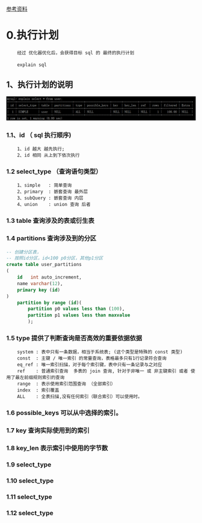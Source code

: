[参考资料](https://www.cnblogs.com/sunjingwu/p/10755823.html)

# 0.执行计划

~~~text
    经过 优化器优化后，会获得目标 sql 的 最终的执行计划
    
    explain sql
~~~

## 1、执行计划的说明

![执行计划全部字段](../typroImage/sql_invoke_plan_primary.png)

### 1.1、id （ sql 执行顺序)

~~~text
    1、id 越大 越先执行;
    2、id 相同 从上到下依次执行
~~~

### 1.2 select_type （查询语句类型）

~~~text
    1、simple   : 简单查询
    2、primary  : 嵌套查询 最外层
    3、subQuery : 嵌套查询 内层
    4、union    : union 查询 后者
~~~

### 1.3 table 查询涉及的表或衍生表

### 1.4 partitions 查询涉及到的分区

~~~sql
-- 创建分区表，
-- 按照id分区，id<100 p0分区，其他p1分区
create table user_partitions
(
    id   int auto_increment,
    name varchar(12),
    primary key (id)
)
    partition by range (id)(
        partition p0 values less than (100),
        partition p1 values less than maxvalue
        );
~~~

### 1.5 type 提供了判断查询是否高效的重要依据依据

~~~text
    system : 表中只有一条数据，相当于系统表; (这个类型是特殊的 const 类型)
    const  : 主键 / 唯一索引 的常量查询，表格最多只有1行记录符合查询
    eq_ref : 唯一索引扫描，对于每个索引键，表中只有一条记录与之对应
    ref    : 普通索引查询  多表的 join 查询, 针对于非唯一 或 非主键索引 或者 使用了最左前缀规则索引的查询
    range  : 表示使用索引范围查询 （全部索引）
    index  : 索引覆盖
    ALL    : 全表扫描,没有任何索引（联合索引）可以使用时。
~~~

### 1.6 possible_keys 可以从中选择的索引。

### 1.7 key 查询实际使用到的索引

### 1.8 key_len 表示索引中使用的字节数

### 1.9 select_type

### 1.10 select_type

### 1.11 select_type

### 1.12 select_type

